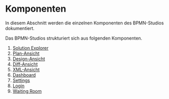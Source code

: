 # Komponenten

In diesem Abschnitt werden die einzelnen Komponenten des BPMN-Studios dokumentiert.

Das BPMN-Studios strukturiert sich aus folgenden Komponenten.

1. [Solution Explorer](solution-explorer/solution-explorer.md)
1. [Plan-Ansicht](plan-view/plan-view.md)
1. [Design-Ansicht](design-view/design-view.md)
1. [Diff-Ansicht](diff-view/diff-view.md)
1. [XML-Ansicht](xml-view/xml-view.md)
1. [Dashboard](dashboard/dashboard.md)
1. [Settings](settings/settings.md)
1. [Login](login/login.md)
1. [Waiting Room](waiting-room/waiting-room.md)
